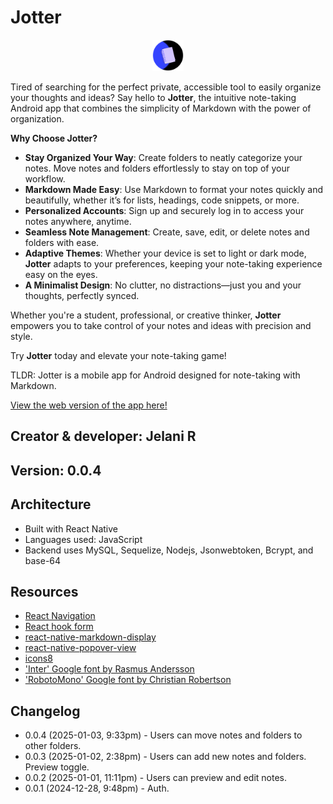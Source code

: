 # Jotter

<center><img src='./assets/imgs/jotter-circle.png#jotter' alt='Jotter logo' height='50px' width='50px'/></center>

Tired of searching for the perfect private, accessible tool to easily organize your thoughts and ideas? Say hello to **Jotter**, the intuitive note-taking Android app that combines the simplicity of Markdown with the power of organization.

**Why Choose Jotter?**

- **Stay Organized Your Way**: Create folders to neatly categorize your notes. Move notes and folders effortlessly to stay on top of your workflow.
- **Markdown Made Easy**: Use Markdown to format your notes quickly and beautifully, whether it’s for lists, headings, code snippets, or more.
- **Personalized Accounts**: Sign up and securely log in to access your notes anywhere, anytime.
- **Seamless Note Management**: Create, save, edit, or delete notes and folders with ease.
- **Adaptive Themes**: Whether your device is set to light or dark mode, **Jotter** adapts to your preferences, keeping your note-taking experience easy on the eyes.
- **A Minimalist Design**: No clutter, no distractions—just you and your thoughts, perfectly synced.

Whether you're a student, professional, or creative thinker, **Jotter** empowers you to take control of your notes and ideas with precision and style.

Try **Jotter** today and elevate your note-taking game!

TLDR: Jotter is a mobile app for Android designed for note-taking with Markdown.

[View the web version of the app here!](https://github.com/Jchips/jotter)

## Creator & developer: Jelani R

## Version: 0.0.4

## Architecture

- Built with React Native
- Languages used: JavaScript
- Backend uses MySQL, Sequelize, Nodejs, Jsonwebtoken, Bcrypt, and base-64

## Resources

- [React Navigation](https://reactnavigation.org/)
- [React hook form](https://react-hook-form.com/)
- [react-native-markdown-display](https://github.com/iamacup/react-native-markdown-display/tree/master)
- [react-native-popover-view](https://www.npmjs.com/package/react-native-popover-view?activeTab=readme#from)
- [icons8](https://icons8.com/)
- ['Inter' Google font by Rasmus Andersson](https://fonts.google.com/specimen/Inter)
- ['RobotoMono' Google font by Christian Robertson](https://fonts.google.com/specimen/Roboto+Mono)

## Changelog

- 0.0.4 (2025-01-03, 9:33pm) - Users can move notes and folders to other folders.
- 0.0.3 (2025-01-02, 2:38pm) - Users can add new notes and folders. Preview toggle.
- 0.0.2 (2025-01-01, 11:11pm) - Users can preview and edit notes.
- 0.0.1 (2024-12-28, 9:48pm) - Auth.
